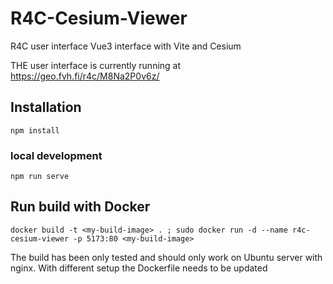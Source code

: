 # R4C-Cesium-Viewer

R4C user interface Vue3 interface with Vite and Cesium

THE user interface is currently running at https://geo.fvh.fi/r4c/M8Na2P0v6z/

## Installation 
```
npm install
```
### local development
```
npm run serve
```

## Run build with Docker 

```
docker build -t <my-build-image> . ; sudo docker run -d --name r4c-cesium-viewer -p 5173:80 <my-build-image> 
```

The build has been only tested and should only work on Ubuntu server with nginx. With different setup the Dockerfile needs to be updated